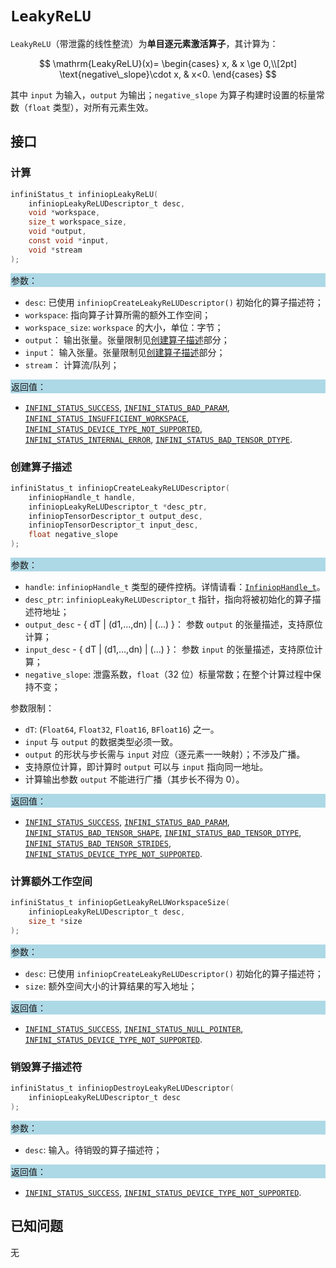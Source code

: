 ﻿# `LeakyReLU`

`LeakyReLU`（带泄露的线性整流）为**单目逐元素激活算子**，其计算为：

$$
\mathrm{LeakyReLU}(x)=
\begin{cases}
x, & x \ge 0,\\[2pt]
\text{negative\_slope}\cdot x, & x<0.
\end{cases}
$$

其中 `input` 为输入，`output` 为输出；`negative_slope` 为算子构建时设置的标量常数（`float` 类型），对所有元素生效。

## 接口

### 计算

```c
infiniStatus_t infiniopLeakyReLU(
    infiniopLeakyReLUDescriptor_t desc,
    void *workspace,
    size_t workspace_size,
    void *output,
    const void *input,
    void *stream
);
```

<div style="background-color: lightblue; padding: 1px;"> 参数： </div>

- `desc`:
  已使用 `infiniopCreateLeakyReLUDescriptor()` 初始化的算子描述符；
- `workspace`:
  指向算子计算所需的额外工作空间；
- `workspace_size`:
  `workspace` 的大小，单位：字节；
- `output`：
  输出张量。张量限制见[创建算子描述](#创建算子描述)部分；
- `input`：
  输入张量。张量限制见[创建算子描述](#创建算子描述)部分；
- `stream`：
  计算流/队列；

<div style="background-color: lightblue; padding: 1px;"> 返回值： </div>

- [`INFINI_STATUS_SUCCESS`], [`INFINI_STATUS_BAD_PARAM`], [`INFINI_STATUS_INSUFFICIENT_WORKSPACE`], [`INFINI_STATUS_DEVICE_TYPE_NOT_SUPPORTED`], [`INFINI_STATUS_INTERNAL_ERROR`], [`INFINI_STATUS_BAD_TENSOR_DTYPE`].

### 创建算子描述

```c
infiniStatus_t infiniopCreateLeakyReLUDescriptor(
    infiniopHandle_t handle,
    infiniopLeakyReLUDescriptor_t *desc_ptr,
    infiniopTensorDescriptor_t output_desc,
    infiniopTensorDescriptor_t input_desc,
    float negative_slope
);
```

<div style="background-color: lightblue; padding: 1px;"> 参数： </div>

- `handle`:
  `infiniopHandle_t` 类型的硬件控柄。详情请看：[`InfiniopHandle_t`]。
- `desc_ptr`:
  `infiniopLeakyReLUDescriptor_t` 指针，指向将被初始化的算子描述符地址；
- `output_desc` - { dT | (d1,...,dn) | (...) }：
  参数 `output` 的张量描述，支持原位计算；
- `input_desc` - { dT | (d1,...,dn) | (...) }：
  参数 `input` 的张量描述，支持原位计算；
- `negative_slope`:
  泄露系数，`float`（32 位）标量常数；在整个计算过程中保持不变；

参数限制：

- `dT`: (`Float64`, `Float32`, `Float16`, `BFloat16`) 之一。
- `input` 与 `output` 的数据类型必须一致。
- `output` 的形状与步长需与 `input` 对应（逐元素一一映射）；不涉及广播。
- 支持原位计算，即计算时 `output` 可以与 `input` 指向同一地址。
- 计算输出参数 `output` 不能进行广播（其步长不得为 0）。

<div style="background-color: lightblue; padding: 1px;"> 返回值： </div>

- [`INFINI_STATUS_SUCCESS`], [`INFINI_STATUS_BAD_PARAM`], [`INFINI_STATUS_BAD_TENSOR_SHAPE`], [`INFINI_STATUS_BAD_TENSOR_DTYPE`], [`INFINI_STATUS_BAD_TENSOR_STRIDES`], [`INFINI_STATUS_DEVICE_TYPE_NOT_SUPPORTED`].

### 计算额外工作空间

```c
infiniStatus_t infiniopGetLeakyReLUWorkspaceSize(
    infiniopLeakyReLUDescriptor_t desc,
    size_t *size
);
```

<div style="background-color: lightblue; padding: 1px;"> 参数： </div>

- `desc`:
  已使用 `infiniopCreateLeakyReLUDescriptor()` 初始化的算子描述符；
- `size`:
  额外空间大小的计算结果的写入地址；

<div style="background-color: lightblue; padding: 1px;"> 返回值：</div>

- [`INFINI_STATUS_SUCCESS`], [`INFINI_STATUS_NULL_POINTER`], [`INFINI_STATUS_DEVICE_TYPE_NOT_SUPPORTED`].

### 销毁算子描述符

```c
infiniStatus_t infiniopDestroyLeakyReLUDescriptor(
    infiniopLeakyReLUDescriptor_t desc
);
```

<div style="background-color: lightblue; padding: 1px;"> 参数： </div>

- `desc`:
  输入。待销毁的算子描述符；

<div style="background-color: lightblue; padding: 1px;"> 返回值： </div>

- [`INFINI_STATUS_SUCCESS`], [`INFINI_STATUS_DEVICE_TYPE_NOT_SUPPORTED`].

## 已知问题

无

<!-- 链接 -->
[`InfiniopHandle_t`]: /infiniop/handle/README.md

[`INFINI_STATUS_SUCCESS`]: /common/status/README.md#INFINI_STATUS_SUCCESS
[`INFINI_STATUS_BAD_PARAM`]: /common/status/README.md#INFINI_STATUS_BAD_PARAM
[`INFINI_STATUS_INSUFFICIENT_WORKSPACE`]: /common/status/README.md#INFINI_STATUS_INSUFFICIENT_WORKSPACE
[`INFINI_STATUS_DEVICE_TYPE_NOT_SUPPORTED`]: /common/status/README.md#INFINI_STATUS_DEVICE_TYPE_NOT_SUPPORTED
[`INFINI_STATUS_INTERNAL_ERROR`]: /common/status/README.md#INFINI_STATUS_INTERNAL_ERROR
[`INFINI_STATUS_NULL_POINTER`]: /common/status/README.md#INFINI_STATUS_NULL_POINTER
[`INFINI_STATUS_BAD_TENSOR_SHAPE`]: /common/status/README.md#INFINI_STATUS_BAD_TENSOR_SHAPE
[`INFINI_STATUS_BAD_TENSOR_DTYPE`]: /common/status/README.md#INFINI_STATUS_BAD_TENSOR_DTYPE
[`INFINI_STATUS_BAD_TENSOR_STRIDES`]: /common/status/README.md#INFINI_STATUS_BAD_TENSOR_STRIDES
